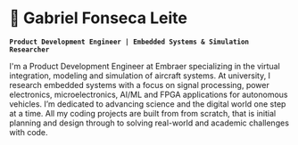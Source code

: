 # 🛫 Gabriel Fonseca Leite

**`Product Development Engineer | Embedded Systems & Simulation Researcher`**

I'm a Product Development Engineer at Embraer specializing in the virtual integration, modeling and simulation of aircraft systems. At university, I research embedded systems with a focus on signal processing, power electronics, microelectronics, AI/ML and FPGA applications for autonomous vehicles. I’m dedicated to advancing science and the digital world one step at a time. All my coding projects are built from from scratch, that is initial planning and design through to solving real-world and academic challenges with code. 